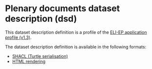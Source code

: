 # Plenary documents dataset description (dsd)

This dataset description definition is a profile of the [ELI-EP application profile (v1.3)](https://europarl.github.io/eli-ep/1.3/).


The dataset description definition is available in the following formats:
- [SHACL (Turtle serialisation)](./eli-ep_plenary-documents.shacl.ttl)
- [HTML rendering](https://europarl.github.io/eli-ep/dsd/plenary-documents)
